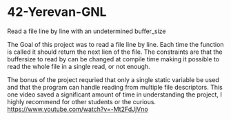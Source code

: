 # 42-Yerevan-GNL
Read a file line by line with an undetermined buffer_size


The Goal of this project was to read a file line by line. Each time the function is called it should return the next lien of the file.
The constraints are that the buffersize to read by can be changed at compile time making it possible to read the whole file in a single read,
or not enough. 

The bonus of the project requried that only a single static variable be used and that the program can handle reading from multiple file descriptors.
This one video saved a significant amount of time in understanding the project, I highly recommend for other students or the curious.
https://www.youtube.com/watch?v=-Mt2FdJjVno
